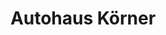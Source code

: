 ---
title: "Autohaus Körner"
url: /ilmenau/autohaus-koerner-unterpoerlitzer-strasse/
shop: Autohaus
---